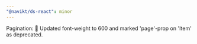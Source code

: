 ```yaml
---
"@navikt/ds-react": minor
---
```


Pagination: :lipstick: Updated font-weight to 600 and marked 'page'-prop on 'Item' as deprecated.
